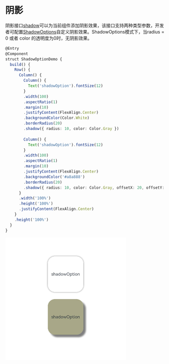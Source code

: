 # 阴影


阴影接口[shadow](../reference/apis-arkui/arkui-ts/ts-universal-attributes-image-effect.md#shadow)可以为当前组件添加阴影效果，该接口支持两种类型参数，开发者可配置[ShadowOptions](../reference/apis-arkui/arkui-ts/ts-universal-attributes-image-effect.md#shadowoptions对象说明)自定义阴影效果。ShadowOptions模式下，当radius = 0 或者 color 的透明度为0时，无阴影效果。



```ts
@Entry
@Component
struct ShadowOptionDemo {
  build() {
    Row() {
      Column() {
        Column() {
          Text('shadowOption').fontSize(12)
        }
        .width(100)
        .aspectRatio(1)
        .margin(10)
        .justifyContent(FlexAlign.Center)
        .backgroundColor(Color.White)
        .borderRadius(20)
        .shadow({ radius: 10, color: Color.Gray })

        Column() {
          Text('shadowOption').fontSize(12)
        }
        .width(100)
        .aspectRatio(1)
        .margin(10)
        .justifyContent(FlexAlign.Center)
        .backgroundColor('#a8a888')
        .borderRadius(20)
        .shadow({ radius: 10, color: Color.Gray, offsetX: 20, offsetY: 20 })
      }
      .width('100%')
      .height('100%')
      .justifyContent(FlexAlign.Center)
    }
    .height('100%')
  }
}
```



![zh-cn_image_0000001598502322](figures/zh-cn_image_0000001598502322.png)
